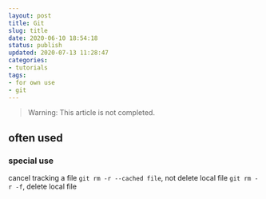 ```yaml
---
layout: post
title: Git
slug: title
date: 2020-06-10 18:54:18
status: publish
updated: 2020-07-13 11:28:47
categories:
- tutorials
tags:
- for own use
- git
---
```


> Warning: This article is not completed.

## often used


### special use

cancel tracking a file
`git rm -r --cached file`, not delete local file
`git rm -r -f`, delete local file
